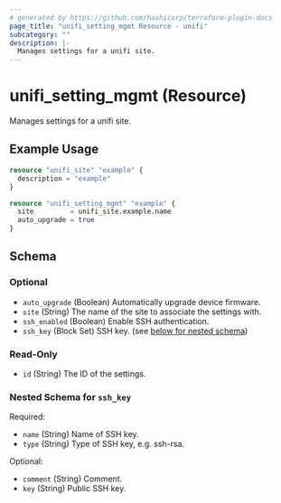 ```yaml
---
# generated by https://github.com/hashicorp/terraform-plugin-docs
page_title: "unifi_setting_mgmt Resource - unifi"
subcategory: ""
description: |-
  Manages settings for a unifi site.
---
```


# unifi_setting_mgmt (Resource)

Manages settings for a unifi site.

## Example Usage

```terraform
resource "unifi_site" "example" {
  description = "example"
}

resource "unifi_setting_mgmt" "example" {
  site         = unifi_site.example.name
  auto_upgrade = true
}
```

<!-- schema generated by tfplugindocs -->
## Schema

### Optional

- `auto_upgrade` (Boolean) Automatically upgrade device firmware.
- `site` (String) The name of the site to associate the settings with.
- `ssh_enabled` (Boolean) Enable SSH authentication.
- `ssh_key` (Block Set) SSH key. (see [below for nested schema](#nestedblock--ssh_key))

### Read-Only

- `id` (String) The ID of the settings.

<a id="nestedblock--ssh_key"></a>
### Nested Schema for `ssh_key`

Required:

- `name` (String) Name of SSH key.
- `type` (String) Type of SSH key, e.g. ssh-rsa.

Optional:

- `comment` (String) Comment.
- `key` (String) Public SSH key.
